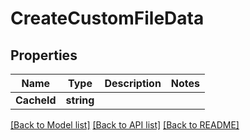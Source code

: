 # CreateCustomFileData

## Properties
Name | Type | Description | Notes
------------ | ------------- | ------------- | -------------
**CacheId** | **string** |  | 

[[Back to Model list]](../README.md#documentation-for-models) [[Back to API list]](../README.md#documentation-for-api-endpoints) [[Back to README]](../README.md)



